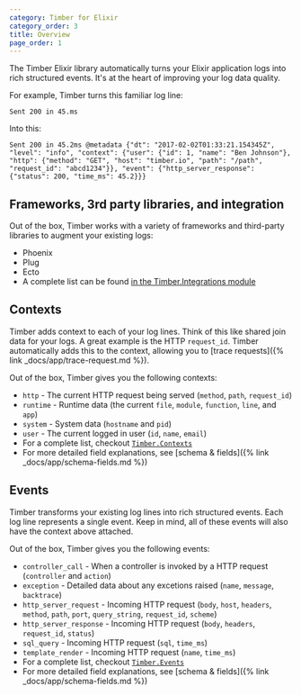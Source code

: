 ```yaml
---
category: Timber for Elixir
category_order: 3
title: Overview
page_order: 1
---
```


The Timber Elixir library automatically turns your Elixir application logs into rich structured
events. It's at the heart of improving your log data quality.

For example, Timber turns this familiar log line:

```
Sent 200 in 45.ms
```

Into this:

```
Sent 200 in 45.2ms @metadata {"dt": "2017-02-02T01:33:21.154345Z", "level": "info", "context": {"user": {"id": 1, "name": "Ben Johnson"}, "http": {"method": "GET", "host": "timber.io", "path": "/path", "request_id": "abcd1234"}}, "event": {"http_server_response": {"status": 200, "time_ms": 45.2}}}
```


## Frameworks, 3rd party libraries, and integration

Out of the box, Timber works with a variety of frameworks and third-party libraries to
augment your existing logs:

* Phoenix
* Plug
* Ecto
* A complete list can be found [in the Timber.Integrations module](https://github.com/timberio/timber-elixir/tree/master/lib/timber/integrations)


## Contexts

Timber adds context to each of your log lines. Think of this like shared join data for your logs.
A great example is the HTTP `request_id`. Timber automatically adds this to the context, allowing
you to [trace requests]({% link _docs/app/trace-request.md %}).

Out of the box, Timber gives you the following contexts:

* `http` - The current HTTP request being served (`method`, `path`, `request_id`)
* `runtime` - Runtime data (the current `file`, `module`, `function`, `line`, and `app`)
* `system` - System data (`hostname` and `pid`)
* `user` - The current logged in user (`id`, `name`, `email`)
* For a complete list, checkout [`Timber.Contexts`](https://github.com/timberio/timber-elixir/tree/master/lib/timber/contexts)
* For more detailed field explanations, see [schema & fields]({% link _docs/app/schema-fields.md %})


## Events

Timber transforms your existing log lines into rich structured events. Each log line represents a
single event. Keep in mind, all of these events will also have the context above attached.

Out of the box, Timber gives you the following events:

* `controller_call` - When a controller is invoked by a HTTP request (`controller` and `action`)
* `exception` - Detailed data about any excetions raised (`name`, `message`, `backtrace`)
* `http_server_request` - Incoming HTTP request (`body`, `host`, `headers`, `method`, `path`, `port`, `query_string`, `request_id`, `scheme`)
* `http_server_response` - Incoming HTTP request (`body`, `headers`, `request_id`, `status`)
* `sql_query` - Incoming HTTP request (`sql`, `time_ms`)
* `template_render` - Incoming HTTP request (`name`, `time_ms`)
* For a complete list, checkout [`Timber.Events`](https://github.com/timberio/timber-elixir/tree/master/lib/timber/events)
* For more detailed field explanations, see [schema & fields]({% link _docs/app/schema-fields.md %})